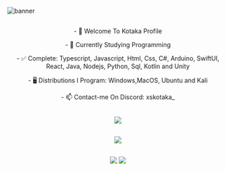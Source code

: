 <img align="center" src='https://pbs.twimg.com/profile_banners/1400913251941163015/1722029054/1500x500' alt="banner"></img>

##

<p align="center">- 👋 Welcome To Kotaka Profile</p>
<p align="center">- 🔭 Currently Studying Programming</p>
<p align="center">- ✅ Complete: Typescript, Javascript, Html, Css, C#, Arduino, SwiftUI, React, Java, Nodejs, Python, Sql, Kotlin and Unity</p>
<p align="center">- 🖥️ Distributions I Program: Windows,MacOS, Ubuntu and Kali</p>
<p align="center">- 📫 Contact-me On Discord: xskotaka_</p>

##

<p align="center">
  <a href="https://skillicons.dev">
    <img src="https://skillicons.dev/icons?i=typescript,javascript,html,css,cs,arduino,swift,react,java,nodejs,python,mysql,kotlin,unity" />
  </a>
</p>

##

<p align="center">
  <a href="https://skillicons.dev">
    <img src="https://skillicons.dev/icons?i=windows,apple,ubuntu,kali" />
  </a>
</p>

##

<div align="center">
  <a href = "https://www.discordapp.com/users/761582389172371467"><img src="https://img.shields.io/badge/-Discord-%230077B5?style=for-the-badge&logo=discord&logoColor=white"></a>
  <a href="https://www.linkedin.com/in/felipe-de-castro-292696259/"><img src="https://img.shields.io/badge/-LinkedIn-%230077B5?style=for-the-badge&logo=linkedin&logoColor=white"></a> 
</div>
